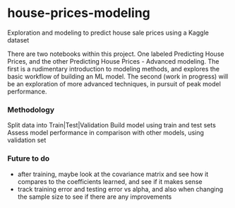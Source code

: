 # house-prices-modeling
Exploration and modeling to predict house sale prices using a Kaggle dataset

There are two notebooks within this project. One labeled Predicting House Prices, and the other Predicting House Prices - Advanced modeling. The first is a rudimentary introduction to modeling methods, and explores the basic workflow of building an ML model. The second (work in progress) will be an exploration of more advanced techniques, in pursuit of peak model performance.

### Methodology

Split data into Train|Test|Validation
Build model using train and test sets
Assess model performance in comparison with other models, using validation set


### Future to do 

- after training, maybe look at the covariance matrix and see how it compares to the coefficients learned, and see if it makes sense
- track training error and testing error vs alpha, and also when changing the sample size to see if there are any improvements

